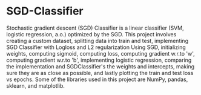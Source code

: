 # SGD-Classifier
Stochastic gradient descent (SGD) Classifier is a linear classifier (SVM, logistic regression, a.o.) optimized by the SGD. This project involves creating a custom dataset, splitting data into train and test, implementing SGD Classifier with Logloss and L2 regularization Using SGD, initializing weights, computing sigmoid, computing loss, computing gradient w.r.to 'w', computing gradient w.r.to 'b', implementing logistic regression, comparing the implementation and SGDClassifier's the weights and intercepts, making sure they are as close as possible, and lastly plotting the train and test loss vs epochs. Some of the libraries used in this project are NumPy, pandas, sklearn, and matplotlib.
